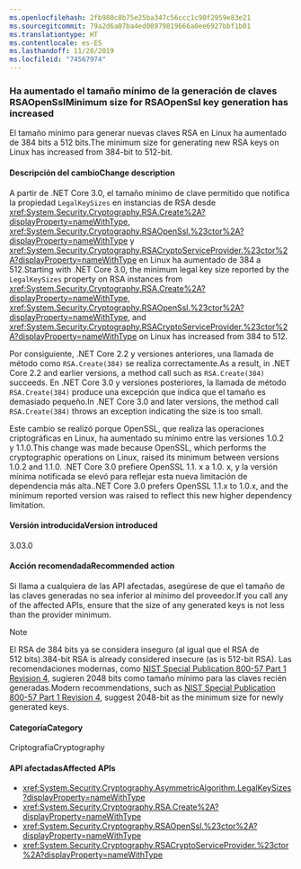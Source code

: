 ```yaml
---
ms.openlocfilehash: 2fb980c8b75e25ba347c56ccc1c90f2959e83e21
ms.sourcegitcommit: 79a2d6a07ba4ed08979819666a0ee6927bbf1b01
ms.translationtype: HT
ms.contentlocale: es-ES
ms.lasthandoff: 11/28/2019
ms.locfileid: "74567974"
---
```

### <a name="minimum-size-for-rsaopenssl-key-generation-has-increased"></a><span data-ttu-id="26f9f-101">Ha aumentado el tamaño mínimo de la generación de claves RSAOpenSsl</span><span class="sxs-lookup"><span data-stu-id="26f9f-101">Minimum size for RSAOpenSsl key generation has increased</span></span>

<span data-ttu-id="26f9f-102">El tamaño mínimo para generar nuevas claves RSA en Linux ha aumentado de 384 bits a 512 bits.</span><span class="sxs-lookup"><span data-stu-id="26f9f-102">The minimum size for generating new RSA keys on Linux has increased from 384-bit to 512-bit.</span></span>

#### <a name="change-description"></a><span data-ttu-id="26f9f-103">Descripción del cambio</span><span class="sxs-lookup"><span data-stu-id="26f9f-103">Change description</span></span>

<span data-ttu-id="26f9f-104">A partir de .NET Core 3.0, el tamaño mínimo de clave permitido que notifica la propiedad `LegalKeySizes` en instancias de RSA desde <xref:System.Security.Cryptography.RSA.Create%2A?displayProperty=nameWithType>, <xref:System.Security.Cryptography.RSAOpenSsl.%23ctor%2A?displayProperty=nameWithType> y <xref:System.Security.Cryptography.RSACryptoServiceProvider.%23ctor%2A?displayProperty=nameWithType> en Linux ha aumentado de 384 a 512.</span><span class="sxs-lookup"><span data-stu-id="26f9f-104">Starting with .NET Core 3.0, the minimum legal key size reported by the `LegalKeySizes` property on RSA instances from <xref:System.Security.Cryptography.RSA.Create%2A?displayProperty=nameWithType>, <xref:System.Security.Cryptography.RSAOpenSsl.%23ctor%2A?displayProperty=nameWithType>, and <xref:System.Security.Cryptography.RSACryptoServiceProvider.%23ctor%2A?displayProperty=nameWithType> on Linux has increased from 384 to 512.</span></span>

<span data-ttu-id="26f9f-105">Por consiguiente, .NET Core 2.2 y versiones anteriores, una llamada de método como `RSA.Create(384)` se realiza correctamente.</span><span class="sxs-lookup"><span data-stu-id="26f9f-105">As a result, in .NET Core 2.2 and earlier versions, a method call such as `RSA.Create(384)` succeeds.</span></span> <span data-ttu-id="26f9f-106">En .NET Core 3.0 y versiones posteriores, la llamada de método `RSA.Create(384)` produce una excepción que indica que el tamaño es demasiado pequeño.</span><span class="sxs-lookup"><span data-stu-id="26f9f-106">In .NET Core 3.0 and later versions, the method call `RSA.Create(384)` throws an exception indicating the size is too small.</span></span>

<span data-ttu-id="26f9f-107">Este cambio se realizó porque OpenSSL, que realiza las operaciones criptográficas en Linux, ha aumentado su mínimo entre las versiones 1.0.2 y 1.1.0.</span><span class="sxs-lookup"><span data-stu-id="26f9f-107">This change was made because OpenSSL, which performs the cryptographic operations on Linux, raised its minimum between versions 1.0.2 and 1.1.0.</span></span> <span data-ttu-id="26f9f-108">.NET Core 3.0 prefiere OpenSSL 1.1. x a 1.0. x, y la versión mínima notificada se elevó para reflejar esta nueva limitación de dependencia más alta.</span><span class="sxs-lookup"><span data-stu-id="26f9f-108">.NET Core 3.0 prefers OpenSSL 1.1.x to 1.0.x, and the minimum reported version was raised to reflect this new higher dependency limitation.</span></span>

#### <a name="version-introduced"></a><span data-ttu-id="26f9f-109">Versión introducida</span><span class="sxs-lookup"><span data-stu-id="26f9f-109">Version introduced</span></span>

<span data-ttu-id="26f9f-110">3.0</span><span class="sxs-lookup"><span data-stu-id="26f9f-110">3.0</span></span>

#### <a name="recommended-action"></a><span data-ttu-id="26f9f-111">Acción recomendada</span><span class="sxs-lookup"><span data-stu-id="26f9f-111">Recommended action</span></span>

<span data-ttu-id="26f9f-112">Si llama a cualquiera de las API afectadas, asegúrese de que el tamaño de las claves generadas no sea inferior al mínimo del proveedor.</span><span class="sxs-lookup"><span data-stu-id="26f9f-112">If you call any of the affected APIs, ensure that the size of any generated keys is not less than the provider minimum.</span></span>

> [!NOTE]
> <span data-ttu-id="26f9f-113">El RSA de 384 bits ya se considera inseguro (al igual que el RSA de 512 bits).</span><span class="sxs-lookup"><span data-stu-id="26f9f-113">384-bit RSA is already considered insecure (as is 512-bit RSA).</span></span> <span data-ttu-id="26f9f-114">Las recomendaciones modernas, como [NIST Special Publication 800-57 Part 1 Revision 4](https://nvlpubs.nist.gov/nistpubs/SpecialPublications/NIST.SP.800-57pt1r4.pdf), sugieren 2048 bits como tamaño mínimo para las claves recién generadas.</span><span class="sxs-lookup"><span data-stu-id="26f9f-114">Modern recommendations, such as [NIST Special Publication 800-57 Part 1 Revision 4](https://nvlpubs.nist.gov/nistpubs/SpecialPublications/NIST.SP.800-57pt1r4.pdf), suggest 2048-bit as the minimum size for newly generated keys.</span></span>

#### <a name="category"></a><span data-ttu-id="26f9f-115">Categoría</span><span class="sxs-lookup"><span data-stu-id="26f9f-115">Category</span></span>

<span data-ttu-id="26f9f-116">Criptografía</span><span class="sxs-lookup"><span data-stu-id="26f9f-116">Cryptography</span></span>

#### <a name="affected-apis"></a><span data-ttu-id="26f9f-117">API afectadas</span><span class="sxs-lookup"><span data-stu-id="26f9f-117">Affected APIs</span></span>

- <xref:System.Security.Cryptography.AsymmetricAlgorithm.LegalKeySizes?displayProperty=nameWithType>
- <xref:System.Security.Cryptography.RSA.Create%2A?displayProperty=nameWithType>
- <xref:System.Security.Cryptography.RSAOpenSsl.%23ctor%2A?displayProperty=nameWithType>
- <xref:System.Security.Cryptography.RSACryptoServiceProvider.%23ctor%2A?displayProperty=nameWithType>

<!--
### Affected APIs

- `P:System.Security.Cryptography.AsymmetricAlgorithm.LegalKeySizes`
- `Overload:System.Security.Cryptography.RSA.Create`
- `Overload:System.Security.Cryptography.RSAOpenSsl.#ctor`
- `Overload:System.Security.Cryptography.RSACryptoServiceProvider.#ctor`

-->
